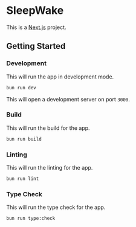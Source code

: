 # SleepWake

This is a [Next.js](https://nextjs.org) project.

## Getting Started

### Development

This will run the app in development mode.

```bash
bun run dev
```

This will open a development server on port `3000`.

### Build

This will run the build for the app.

```bash
bun run build
```

### Linting

This will run the linting for the app.

```bash
bun run lint
```

### Type Check

This will run the type check for the app.

```bash
bun run type:check
```
